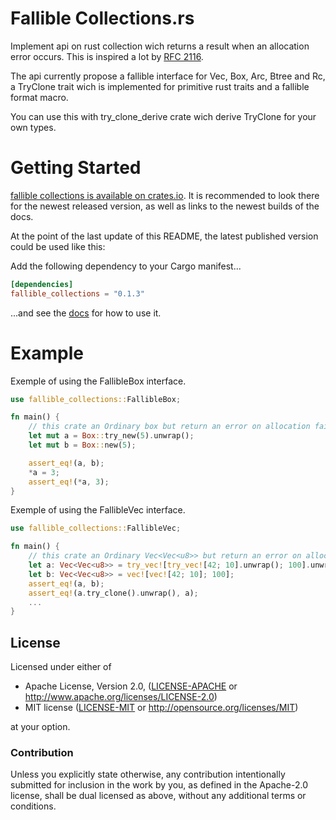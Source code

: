 Fallible Collections.rs
==============

Implement api on rust collection wich returns a result when an allocation error occurs.
This is inspired a lot by [RFC 2116](https://github.com/rust-lang/rfcs/blob/master/text/2116-alloc-me-maybe.md).

The api currently propose a fallible interface for Vec, Box, Arc, Btree and Rc,
a TryClone trait wich is implemented for primitive rust traits and a fallible format macro.

You can use this with try_clone_derive crate wich derive TryClone for your own types.

# Getting Started

[fallible collections is available on crates.io](https://crates.io/crates/fallible_collections).
It is recommended to look there for the newest released version, as well as links to the newest builds of the docs.

At the point of the last update of this README, the latest published version could be used like this:

Add the following dependency to your Cargo manifest...

```toml
[dependencies]
fallible_collections = "0.1.3"
```

...and see the [docs](https://docs.rs/fallible_collections) for how to use it.

# Example

Exemple of using the FallibleBox interface.
```rust
use fallible_collections::FallibleBox;

fn main() {
	// this crate an Ordinary box but return an error on allocation failure
	let mut a = Box::try_new(5).unwrap();
	let mut b = Box::new(5);

	assert_eq!(a, b);
	*a = 3;
	assert_eq!(*a, 3);
}
```

Exemple of using the FallibleVec interface.
```rust
use fallible_collections::FallibleVec;

fn main() {
	// this crate an Ordinary Vec<Vec<u8>> but return an error on allocation failure
	let a: Vec<Vec<u8>> = try_vec![try_vec![42; 10].unwrap(); 100].unwrap();
	let b: Vec<Vec<u8>> = vec![vec![42; 10]; 100];
	assert_eq!(a, b);
	assert_eq!(a.try_clone().unwrap(), a);
	...
}
```

## License

Licensed under either of

 * Apache License, Version 2.0, ([LICENSE-APACHE](LICENSE-APACHE) or http://www.apache.org/licenses/LICENSE-2.0)
 * MIT license ([LICENSE-MIT](LICENSE-MIT) or http://opensource.org/licenses/MIT)

at your option.

### Contribution

Unless you explicitly state otherwise, any contribution intentionally submitted
for inclusion in the work by you, as defined in the Apache-2.0 license, shall be dual licensed as above, without any
additional terms or conditions.

